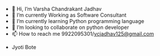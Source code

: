 - 👋 Hi, I’m Varsha Chandrakant Jadhav
- 🌱 I’m currently Working as Software Consultant
- 🌱 I’m currently learning Python programming language
- 👯 I’m looking to collaborate on python developer
- 📫 How to reach me 9922095301/vcjadhav125@gmail.com

<!---
Varshajadhav125/Varshajadhav125 is a ✨ special ✨ repository because its `README.md` (this file) appears on your GitHub profile.
You can click the Preview link to take a look at your changes.
--->
- Jyoti Bote
